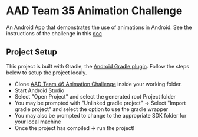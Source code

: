 # AAD Team 35 Animation Challenge

An Android App that demonstrates the use of animations in Android. 
See the instructions of the challenge in this [doc](https://docs.google.com/document/d/1D7IbTC_x_6JyfoPVd37_dQCiqYsJrO1hOPpzaRHU8Is/edit) 


## Project Setup

This project is built with Gradle, the [Android Gradle plugin](http://tools.android.com/tech-docs/new-build-system/user-guide). Follow the steps below to setup the project localy.

* Clone [AAD Team 46 Animation Challenge](https://github.com/Noel-elon/aad-team-35-animation-challenge.git) inside your working folder.
* Start Android Studio
* Select "Open Project" and select the generated root Project folder
* You may be prompted with "Unlinked gradle project" -> Select "Import gradle project" and select
the option to use the gradle wrapper
* You may also be prompted to change to the appropriate SDK folder for your local machine
* Once the project has compiled -> run the project!
